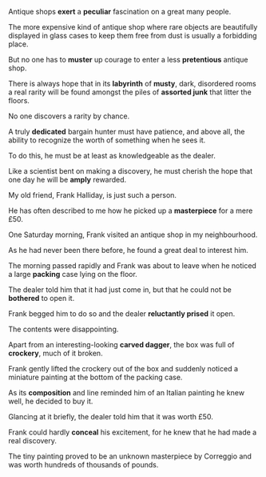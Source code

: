 Antique shops **exert** a **peculiar** fascination on a great many people. 

The more expensive kind of antique shop where rare objects are beautifully displayed in glass cases to keep them free from dust is usually a forbidding place. 

But no one has to **muster** up courage to enter a less **pretentious** antique shop. 

There is always hope that in its **labyrinth** of **musty**, dark, disordered rooms a real rarity will be found amongst the piles of **assorted junk** that litter the floors.

No one discovers a rarity by chance. 

A truly **dedicated** bargain hunter must have patience, and above all, the ability to recognize the worth of something when he sees it. 

To do this, he must be at least as knowledgeable as the dealer. 

Like a scientist bent on making a discovery, he must cherish the hope that one day he will be **amply** rewarded.

My old friend, Frank Halliday, is just such a person. 

He has often described to me how he picked up a **masterpiece** for a mere £50. 

One Saturday morning, Frank visited an antique shop in my neighbourhood. 

As he had never been there before, he found a great deal to interest him. 

The morning passed rapidly and Frank was about to leave when he noticed a large **packing** case lying on the floor. 

The dealer told him that it had just come in, but that he could not be **bothered** to open it. 

Frank begged him to do so and the dealer **reluctantly prised** it open. 

The contents were disappointing. 

Apart from an interesting-looking **carved dagger**, the box was full of **crockery**, much of it broken. 

Frank gently lifted the crockery out of the box and suddenly noticed a miniature painting at the bottom of the packing case. 

As its **composition** and line reminded him of an Italian painting he knew well, he decided to buy it. 

Glancing at it briefly, the dealer told him that it was worth £50. 

Frank could hardly **conceal** his excitement, for he knew that he had made a real discovery. 

The tiny painting proved to be an unknown masterpiece by Correggio and was worth hundreds of thousands of pounds.